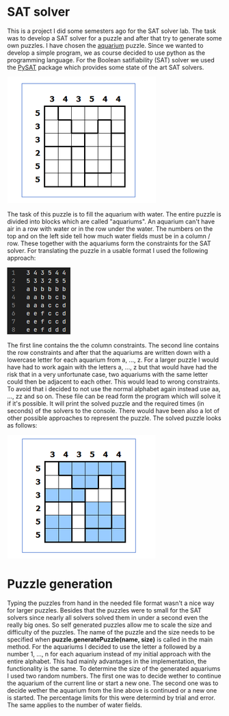 # SAT solver

This is a project I did some semesters ago for the SAT solver lab. The task was to  develop a SAT solver for a puzzle and after that try to generate some own puzzles. I have chosen the [aquarium](https://www.puzzle-aquarium.com/) puzzle. Since we wanted to develop a simple program, we as course decided to use python as the programming language. For the Boolean satifiability (SAT) solver we used the [PySAT](https://pysathq.github.io/) package which provides some state of the art SAT solvers.

![alt text](Aquarium.png)

The task of this puzzle is to fill the aquarium with water. The entire puzzle is divided into blocks which are called "aquariums". An aquarium can't have air in a row with water or in the row under the water. The numbers on the top and on the left side tell how much water fields must be in a column / row. These together with the aquariums form the constraints for the SAT solver. For translating the puzzle in a usable format I used the following approach:

![alt text](Fileformat.png)

The first line contains the the column constraints. The second line contains the row constraints and after that the aquariums are written down with a lowercase letter for each aquarium from a, ..., z. For a larger puzzle I would have had to work again with the letters a, ..., z but that would have had the risk that in a very unfortunate case, two aquariums with the same letter could then be adjacent to each other. This would lead to wrong constraints. To avoid that i decided to not use the normal alphabet again instead use aa, ..., zz and so on. These file can be read form the program which will solve it if it's possible. It will print the solved puzzle and the required times (in seconds) of the solvers to the console. There would have been also a lot of other possible approaches to represent the puzzle. The solved puzzle looks as follows:

![alt text](Aquarium_Solved.png)

# Puzzle generation

Typing the puzzles from hand in the needed file format wasn't a nice way for larger puzzles. Besides that the puzzles were to small for the SAT solvers since nearly all solvers solved them in under a second even the really big ones. So self generated puzzles allow me to scale the size and difficulty of the puzzles. The name of the puzzle and the size needs to be specified when **puzzle.generatePuzzle(name, size)** is called in the main method. For the aquariums I decided to use the letter a followed by a number 1, ..., n for each aquarium instead of my initial approach with the entire alphabet. This had mainly advantages in the implementation, the functionality is the same. To determine the size of the generated aquariums I used two random numbers. The first one was to decide wether to continue the aquarium of the current line or start a new one. The second one was to decide wether the aquarium from the line above is continued or a new one is started. The percentage limits for this were determind by trial and error. The same applies to the number of water fields.